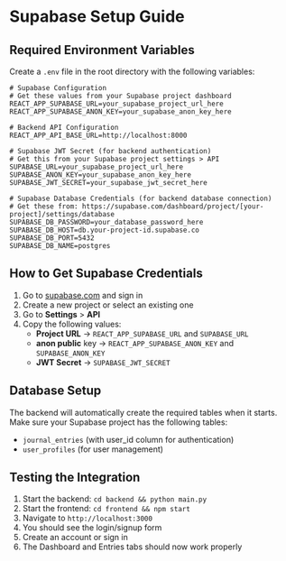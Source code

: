 # Supabase Setup Guide

## Required Environment Variables

Create a `.env` file in the root directory with the following variables:

```env
# Supabase Configuration
# Get these values from your Supabase project dashboard
REACT_APP_SUPABASE_URL=your_supabase_project_url_here
REACT_APP_SUPABASE_ANON_KEY=your_supabase_anon_key_here

# Backend API Configuration
REACT_APP_API_BASE_URL=http://localhost:8000

# Supabase JWT Secret (for backend authentication)
# Get this from your Supabase project settings > API
SUPABASE_URL=your_supabase_project_url_here
SUPABASE_ANON_KEY=your_supabase_anon_key_here
SUPABASE_JWT_SECRET=your_supabase_jwt_secret_here

# Supabase Database Credentials (for backend database connection)
# Get these from: https://supabase.com/dashboard/project/[your-project]/settings/database
SUPABASE_DB_PASSWORD=your_database_password_here
SUPABASE_DB_HOST=db.your-project-id.supabase.co
SUPABASE_DB_PORT=5432
SUPABASE_DB_NAME=postgres
```

## How to Get Supabase Credentials

1. Go to [supabase.com](https://supabase.com) and sign in
2. Create a new project or select an existing one
3. Go to **Settings** > **API**
4. Copy the following values:
   - **Project URL** → `REACT_APP_SUPABASE_URL` and `SUPABASE_URL`
   - **anon public** key → `REACT_APP_SUPABASE_ANON_KEY` and `SUPABASE_ANON_KEY`
   - **JWT Secret** → `SUPABASE_JWT_SECRET`

## Database Setup

The backend will automatically create the required tables when it starts. Make sure your Supabase project has the following tables:

- `journal_entries` (with user_id column for authentication)
- `user_profiles` (for user management)

## Testing the Integration

1. Start the backend: `cd backend && python main.py`
2. Start the frontend: `cd frontend && npm start`
3. Navigate to `http://localhost:3000`
4. You should see the login/signup form
5. Create an account or sign in
6. The Dashboard and Entries tabs should now work properly
